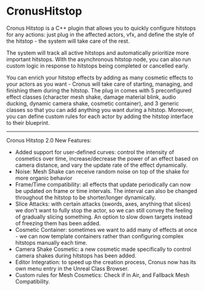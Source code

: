 # CronusHitstop

Cronus Hitstop is a C++ plugin that allows you to quickly configure hitstops for any actions: just plug in the affected actors, vfx, and define the style of the hitstop - the system will take care of the rest.



The system will track all active hitstops and automatically prioritize more important hitstops. With the asynchronous hitstop node, you can also run custom logic in response to hitstops being completed or cancelled early.



You can enrich your hitstop effects by adding as many cosmetic effects to your actors as you want - Cronus will take care of starting, managing, and finishing them during the hitstop. The plug in comes with 5 preconfigured effect classes (character mesh shake, damage material blink, audio ducking, dynamic camera shake, cosmetic container), and 3 generic classes so that you can add anything you want during a hitstop. Moreover, you can define custom rules for each actor by adding the hitstop interface to their blueprint.

-------------------------------------------------------


Cronus Hitstop 2.0 New Features:

- Added support for user-defined curves: control the intensity of cosmetics over time, increase/decrease the power of an effect based on camera distance, and vary the update rate of the effect dynamically.
- Noise: Mesh Shake can receive random noise on top of the shake for more organic behavior
- Frame/Time compatibility: all effects that update periodically can now be updated on frame or time intervals. The interval can also be changed throughout the hitstop to be shorter/longer dynamically.
- Slice Attacks: with certain attacks (swords, axes, anything that slices) we don't want to fully stop the actor, so we can still convey the feeling of gradually slicing something. An option to slow down targets instead of freezing them has been added.
- Cosmetic Container: sometimes we want to add many of effects at once - we can now template containers rather than configuring complex hitstops manually each time.
- Camera Shake Cosmetic: a new cosmetic made specifically to control camera shakes during hitstops has been added.
- Editor Integration: to speed up the creation process, Cronus now has its own menu entry in the Unreal Class Browser.
- Custom rules for Mesh Cosmetics: Check if in Air, and Fallback Mesh Compatibility.
